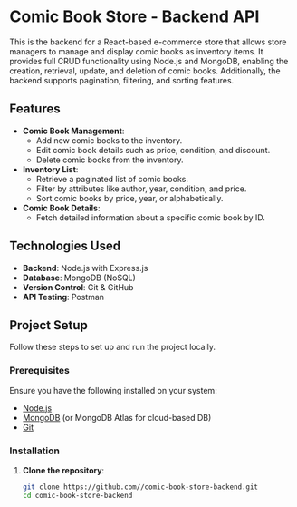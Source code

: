 # Comic Book Store - Backend API

This is the backend for a React-based e-commerce store that allows store managers to manage and display comic books as inventory items. It provides full CRUD functionality using Node.js and MongoDB, enabling the creation, retrieval, update, and deletion of comic books. Additionally, the backend supports pagination, filtering, and sorting features.

## Features

- **Comic Book Management**:
  - Add new comic books to the inventory.
  - Edit comic book details such as price, condition, and discount.
  - Delete comic books from the inventory.
- **Inventory List**:
  - Retrieve a paginated list of comic books.
  - Filter by attributes like author, year, condition, and price.
  - Sort comic books by price, year, or alphabetically.
- **Comic Book Details**:
  - Fetch detailed information about a specific comic book by ID.

## Technologies Used

- **Backend**: Node.js with Express.js
- **Database**: MongoDB (NoSQL)
- **Version Control**: Git & GitHub
- **API Testing**: Postman

## Project Setup

Follow these steps to set up and run the project locally.

### Prerequisites

Ensure you have the following installed on your system:

- [Node.js](https://nodejs.org/en/download/)
- [MongoDB](https://www.mongodb.com/try/download/community) (or MongoDB Atlas for cloud-based DB)
- [Git](https://git-scm.com/)

### Installation

1. **Clone the repository**:
   ```bash
   git clone https://github.com//comic-book-store-backend.git
   cd comic-book-store-backend
